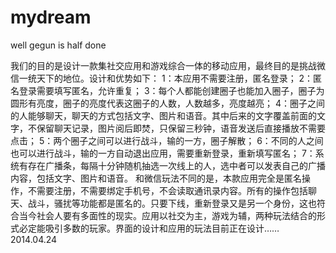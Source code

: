 mydream
=======

well gegun is half done


我们的目的是设计一款集社交应用和游戏综合一体的移动应用，最终目的是挑战微信一统天下的地位。设计和优势如下：
    1：本应用不需要注册，匿名登录；
    2：匿名登录需要填写匿名，允许重复；
    3：每个人都能创建圈子也能加入圈子，圈子为圆形有亮度，圈子的亮度代表这圈子的人数，人数越多，亮度越亮；
    4：圈子之间的人能够聊天，聊天的方式包括文字、图片和语音。其中后来的文字覆盖前面的文字，不保留聊天记录，图片阅后即焚，只保留三秒钟，语音发送后直接播放不需要点击；
    5：两个圈子之间可以进行战斗，输的一方，圈子解散；
    6：不同的人之间也可以进行战斗，输的一方自动退出应用，需要重新登录，重新填写匿名；
    7：系统有存在广播条，每隔十分钟随机抽选一次线上的人，选中者可以发表自己的广播内容，包括文字、图片和语音。
    和微信玩法不同的是，本款应用完全是匿名操作，不需要注册，不需要绑定手机号，不会读取通讯录内容。所有的操作包括聊天、战斗，骚扰等功能都是匿名的。只要下线，重新登录又是另一个身份，这也符合当今社会人要有多面性的现实。应用以社交为主，游戏为辅，两种玩法结合的形式必定能吸引多数的玩家。界面的设计和应用的玩法目前正在设计……                  
                                                                                              2014.04.24

